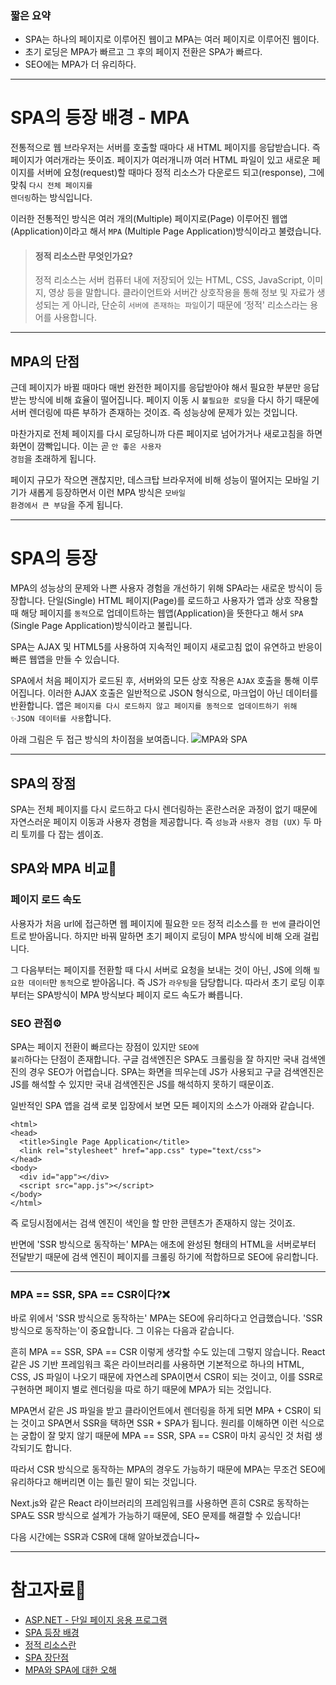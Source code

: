 ### 짧은 요약

- SPA는 하나의 페이지로 이루어진 웹이고 MPA는 여러 페이지로 이루어진 웹이다.
- 초기 로딩은 MPA가 빠르고 그 후의 페이지 전환은 SPA가 빠르다.
- SEO에는 MPA가 더 유리하다.

---

# SPA의 등장 배경 - MPA

전통적으로 웹 브라우저는 서버를 호출할 때마다 새 HTML 페이지를 응답받습니다. 즉 페이지가 여러개라는 뜻이죠. 페이지가 여러개니까 여러 HTML 파일이 있고 새로운 페이지를 서버에 요청(request)할 때마다 정적 리소스가 다운로드 되고(response), 그에 맞춰 <code>다시 전체 페이지를 렌더링</code>하는 방식입니다.

이러한 전통적인 방식은 여러 개의(Multiple) 페이지로(Page) 이루어진 웹앱(Application)이라고 해서 <code>MPA</code> (Multiple Page Application)방식이라고 불렸습니다.

> #### 정적 리소스란 무엇인가요?
>
> 정적 리소스는 서버 컴퓨터 내에 저장되어 있는 HTML, CSS, JavaScript, 이미지, 영상 등을 말합니다. 클라이언트와 서버간 상호작용을 통해 정보 및 자료가 생성되는 게 아니라, 단순히 <code>서버에 존재하는 파일</code>이기 때문에 ‘정적' 리소스라는 용어를 사용합니다.

---

## MPA의 단점

근데 페이지가 바뀔 때마다 매번 완전한 페이지를 응답받아야 해서 필요한 부분만 응답받는 방식에 비해 효율이 떨어집니다. 페이지 이동 시 <code>불필요한 로딩</code>을 다시 하기 때문에 서버 렌더링에 따른 부하가 존재하는 것이죠. 즉 성능상에 문제가 있는 것입니다.

마찬가지로 전체 페이지를 다시 로딩하니까 다른 페이지로 넘어가거나 새로고침을 하면 화면이 깜빡입니다. 이는 곧 <code>안 좋은 사용자 경험</code>을 초래하게 됩니다.

페이지 규모가 작으면 괜찮지만, 데스크탑 브라우저에 비해 성능이 떨어지는 모바일 기기가 새롭게 등장하면서 이런 MPA 방식은 <code>모바일 환경에서 큰 부담</code>을 주게 됩니다.

---

# SPA의 등장

MPA의 성능상의 문제와 나쁜 사용자 경험을 개선하기 위해 SPA라는 새로운 방식이 등장합니다. 단일(Single) HTML 페이지(Page)를 로드하고 사용자가 앱과 상호 작용할 때 해당 페이지를 <code>동적</code>으로 업데이트하는 웹앱(Application)을 뜻한다고 해서 <code>SPA</code> (Single Page Application)방식이라고 불립니다.

SPA는 AJAX 및 HTML5를 사용하여 지속적인 페이지 새로고침 없이 유연하고 반응이 빠른 웹앱을 만들 수 있습니다.

SPA에서 처음 페이지가 로드된 후, 서버와의 모든 상호 작용은 <code>AJAX</code> 호출을 통해 이루어집니다. 이러한 AJAX 호출은 일반적으로 JSON 형식으로, 마크업이 아닌 데이터를 반환합니다. 앱은 <code>페이지를 다시 로드하지 않고 페이지를 동적으로 업데이트하기 위해 ✨JSON 데이터를 사용</code>합니다.

아래 그림은 두 접근 방식의 차이점을 보여줍니다.
![MPA와 SPA](https://velog.velcdn.com/images/dikum98/post/5054f040-7727-450e-bcfd-831cefe4c3f2/image.png)

---

## SPA의 장점

SPA는 전체 페이지를 다시 로드하고 다시 렌더링하는 혼란스러운 과정이 없기 때문에 자연스러운 페이지 이동과 사용자 경험을 제공합니다. 즉 <code>성능</code>과 <code>사용자 경험 (UX)</code> 두 마리 토끼를 다 잡는 셈이죠.

## SPA와 MPA 비교🧐

### 페이지 로드 속도

사용자가 처음 url에 접근하면 웹 페이지에 필요한 <code>모든</code> 정적 리소스를 <code>한 번에</code> 클라이언트로 받아옵니다. 하지만 바꿔 말하면 초기 페이지 로딩이 MPA 방식에 비해 오래 걸립니다.

그 다음부터는 페이지를 전환할 때 다시 서버로 요청을 보내는 것이 아닌, JS에 의해 <code>필요한 데이터</code>만 <code>동적</code>으로 받아옵니다. 즉 JS가 <code>라우팅</code>을 담당합니다. 따라서 초기 로딩 이후부터는 SPA방식이 MPA 방식보다 페이지 로드 속도가 빠릅니다.

### SEO 관점⚙️

SPA는 페이지 전환이 빠르다는 장점이 있지만 <code>SEO에 불리</code>하다는 단점이 존재합니다. 구글 검색엔진은 SPA도 크롤링을 잘 하지만 국내 검색엔진의 경우 SEO가 어렵습니다. SPA는 화면을 띄우는데 JS가 사용되고 구글 검색엔진은 JS를 해석할 수 있지만 국내 검색엔진은 JS를 해석하지 못하기 때문이죠.

일반적인 SPA 앱을 검색 로봇 입장에서 보면 모든 페이지의 소스가 아래와 같습니다.

```
<html>
<head>
  <title>Single Page Application</title>
  <link rel="stylesheet" href="app.css" type="text/css">
</head>
<body>
  <div id="app"></div>
  <script src="app.js"></script>
</body>
</html>
```

즉 로딩시점에서는 검색 엔진이 색인을 할 만한 콘텐츠가 존재하지 않는 것이죠.

반면에 'SSR 방식으로 동작하는' MPA는 애초에 완성된 형태의 HTML을 서버로부터 전달받기 때문에 검색 엔진이 페이지를 크롤링 하기에 적합하므로 SEO에 유리합니다.

---

### MPA == SSR, SPA == CSR이다?❌

바로 위에서 'SSR 방식으로 동작하는' MPA는 SEO에 유리하다고 언급했습니다. 'SSR 방식으로 동작하는'이 중요합니다. 그 이유는 다음과 같습니다.

흔히 MPA == SSR, SPA == CSR 이렇게 생각할 수도 있는데 그렇지 않습니다. React같은 JS 기반 프레임워크 혹은 라이브러리를 사용하면 기본적으로 하나의 HTML, CSS, JS 파일이 나오기 때문에 자연스레 SPA이면서 CSR이 되는 것이고, 이를 SSR로 구현하면 페이지 별로 렌더링을 따로 하기 때문에 MPA가 되는 것입니다.

MPA면서 같은 JS 파일을 받고 클라이언트에서 렌더링을 하게 되면 MPA + CSR이 되는 것이고 SPA면서 SSR을 택하면 SSR + SPA가 됩니다. 원리를 이해하면 이런 식으로는 궁합이 잘 맞지 않기 때문에 MPA == SSR, SPA == CSR이 마치 공식인 것 처럼 생각되기도 합니다.

따라서 CSR 방식으로 동작하는 MPA의 경우도 가능하기 때문에 MPA는 무조건 SEO에 유리하다고 해버리면 이는 틀린 말이 되는 것입니다.

Next.js와 같은 React 라이브러리의 프레임워크를 사용하면 흔히 CSR로 동작하는 SPA도 SSR 방식으로 설계가 가능하기 때문에, SEO 문제를 해결할 수 있습니다!

다음 시간에는 SSR과 CSR에 대해 알아보겠습니다~

---

# 참고자료📔

- [ASP.NET - 단일 페이지 응용 프로그램](https://docs.microsoft.com/en-us/archive/msdn-magazine/2013/november/asp-net-single-page-applications-build-modern-responsive-web-apps-with-asp-net)
- [SPA 등장 배경](https://velog.io/@0307kwon/%EC%9B%B9%EC%9D%80-%EC%96%B4%EB%96%BB%EA%B2%8C-%EB%8F%99%EC%9E%91%ED%95%A0%EA%B9%8C-1.-%EC%82%AC%EC%9A%A9%EC%9E%90%EA%B0%80-%EC%9B%B9%ED%8E%98%EC%9D%B4%EC%A7%80%EB%A5%BC-%EB%B3%B4%EA%B8%B0%EA%B9%8C%EC%A7%80)
- [정적 리소스란](https://whitepro.tistory.com/332)
- [SPA 장단점](https://medium.com/aha-official/%EC%95%84%ED%95%98-%ED%94%84%EB%A1%A0%ED%8A%B8-%EA%B0%9C%EB%B0%9C%EA%B8%B0-1-spa%EC%99%80-ssr%EC%9D%98-%EC%9E%A5%EB%8B%A8%EC%A0%90-%EA%B7%B8%EB%A6%AC%EA%B3%A0-nuxt-js-cafdc3ac2053)
- [MPA와 SPA에 대한 오해](https://tech.weperson.com/wedev/frontend/csr-ssr-spa-mpa-pwa/#spa-single-page-application-vs-mpa-multi-page-application)
